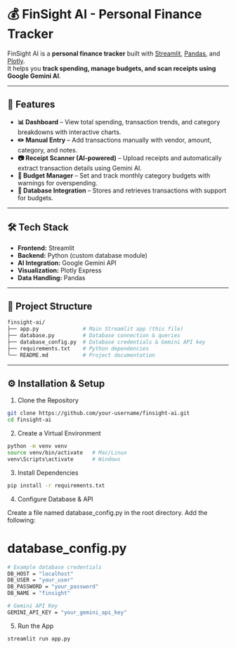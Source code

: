 # 💰 FinSight AI - Personal Finance Tracker

FinSight AI is a **personal finance tracker** built with [Streamlit](https://streamlit.io/), [Pandas](https://pandas.pydata.org/), and [Plotly](https://plotly.com/).  
It helps you **track spending, manage budgets, and scan receipts using Google Gemini AI**.  

---

## 🚀 Features

- **📊 Dashboard** – View total spending, transaction trends, and category breakdowns with interactive charts.  
- **✏️ Manual Entry** – Add transactions manually with vendor, amount, category, and notes.  
- **📷 Receipt Scanner (AI-powered)** – Upload receipts and automatically extract transaction details using Gemini AI.  
- **🎯 Budget Manager** – Set and track monthly category budgets with warnings for overspending.  
- **🔗 Database Integration** – Stores and retrieves transactions with support for budgets.  

---

## 🛠️ Tech Stack

- **Frontend:** Streamlit  
- **Backend:** Python (custom database module)  
- **AI Integration:** Google Gemini API  
- **Visualization:** Plotly Express  
- **Data Handling:** Pandas  

---

## 📂 Project Structure

```bash
finsight-ai/
├── app.py              # Main Streamlit app (this file)
├── database.py         # Database connection & queries
├── database_config.py  # Database credentials & Gemini API key
├── requirements.txt    # Python dependencies
└── README.md           # Project documentation
```

---

## ⚙️ Installation & Setup

1. Clone the Repository
```bash
git clone https://github.com/your-username/finsight-ai.git
cd finsight-ai
```

2. Create a Virtual Environment
```bash
python -m venv venv
source venv/bin/activate   # Mac/Linux
venv\Scripts\activate      # Windows
```

3. Install Dependencies
```bash
pip install -r requirements.txt
```

4. Configure Database & API

Create a file named database_config.py in the root directory.
Add the following:

# database_config.py
```bash
# Example database credentials
DB_HOST = "localhost"
DB_USER = "your_user"
DB_PASSWORD = "your_password"
DB_NAME = "finsight"

# Gemini API Key
GEMINI_API_KEY = "your_gemini_api_key"
```

5. Run the App
```bash
streamlit run app.py
```
